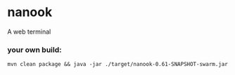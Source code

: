 # nanook


A web terminal


### your own build:

```
mvn clean package && java -jar ./target/nanook-0.61-SNAPSHOT-swarm.jar
```
